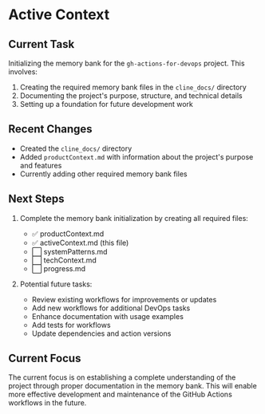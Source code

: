 # Active Context

## Current Task

Initializing the memory bank for the `gh-actions-for-devops` project. This involves:

1. Creating the required memory bank files in the `cline_docs/` directory
2. Documenting the project's purpose, structure, and technical details
3. Setting up a foundation for future development work

## Recent Changes

- Created the `cline_docs/` directory
- Added `productContext.md` with information about the project's purpose and features
- Currently adding other required memory bank files

## Next Steps

1. Complete the memory bank initialization by creating all required files:
   - ✅ productContext.md
   - ✅ activeContext.md (this file)
   - ⬜ systemPatterns.md
   - ⬜ techContext.md
   - ⬜ progress.md

2. Potential future tasks:
   - Review existing workflows for improvements or updates
   - Add new workflows for additional DevOps tasks
   - Enhance documentation with usage examples
   - Add tests for workflows
   - Update dependencies and action versions

## Current Focus

The current focus is on establishing a complete understanding of the project through proper documentation in the memory bank. This will enable more effective development and maintenance of the GitHub Actions workflows in the future.
